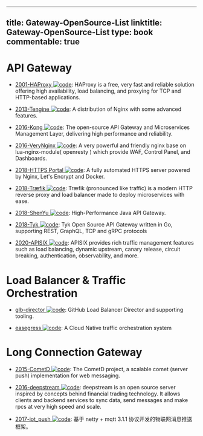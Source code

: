 
---
title: Gateway-OpenSource-List
linktitle: Gateway-OpenSource-List
type: book
commentable: true
---

# API Gateway

- [2001-HAProxy ![code](https://ng-tech.icu/assets/code.svg)](http://www.haproxy.org/): HAProxy is a free, very fast and reliable solution offering high availability, load balancing, and proxying for TCP and HTTP-based applications.

- [2013-Tengine ![code](https://ng-tech.icu/assets/code.svg)](https://github.com/alibaba/tengine): A distribution of Nginx with some advanced features.

- [2016-Kong ![code](https://ng-tech.icu/assets/code.svg)](https://getkong.org/): The open-source API Gateway and Microservices Management Layer, delivering high performance and reliability.

- [2016-VeryNginx ![code](https://ng-tech.icu/assets/code.svg)](https://github.com/alexazhou/VeryNginx): A very powerful and friendly nginx base on lua-nginx-module( openresty ) which provide WAF, Control Panel, and Dashboards.

- [2018-HTTPS Portal ![code](https://ng-tech.icu/assets/code.svg)](https://github.com/SteveLTN/https-portal): A fully automated HTTPS server powered by Nginx, Let's Encrypt and Docker.

- [2018-Træfik ![code](https://ng-tech.icu/assets/code.svg)](https://github.com/containous/traefik): Træfik (pronounced like traffic) is a modern HTTP reverse proxy and load balancer made to deploy microservices with ease.

- [2018-ShenYu ![code](https://ng-tech.icu/assets/code.svg)](https://github.com/dromara/shenyu): High-Performance Java API Gateway.

- [2018-Tyk ![code](https://ng-tech.icu/assets/code.svg)](https://github.com/TykTechnologies/tyk): Tyk Open Source API Gateway written in Go, supporting REST, GraphQL, TCP and gRPC protocols

- [2020-APISIX ![code](https://ng-tech.icu/assets/code.svg)](https://github.com/apache/apisix): APISIX provides rich traffic management features such as load balancing, dynamic upstream, canary release, circuit breaking, authentication, observability, and more.

# Load Balancer & Traffic Orchestration

- [glb-director ![code](https://ng-tech.icu/assets/code.svg)](https://github.com/github/glb-director): GitHub Load Balancer Director and supporting tooling.

- [easegress ![code](https://ng-tech.icu/assets/code.svg)](https://github.com/megaease/easegress): A Cloud Native traffic orchestration system

# Long Connection Gateway

- [2015-CometD ![code](https://ng-tech.icu/assets/code.svg)](https://github.com/cometd/cometd): The CometD project, a scalable comet (server push) implementation for web messaging.

- [2016-deepstream ![code](https://ng-tech.icu/assets/code.svg)](https://github.com/deepstreamIO/deepstream.io): deepstream is an open source server inspired by concepts behind financial trading technology. It allows clients and backend services to sync data, send messages and make rpcs at very high speed and scale.

- [2017-iot_push ![code](https://ng-tech.icu/assets/code.svg)](https://github.com/1ssqq1lxr/iot_push): 基于 netty + mqtt 3.1.1 协议开发的物联网消息推送框架。

    